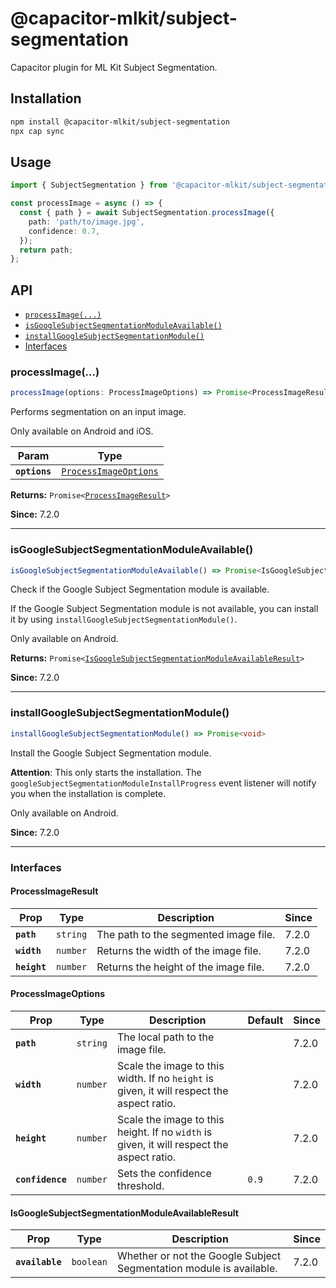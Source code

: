 # @capacitor-mlkit/subject-segmentation

Capacitor plugin for ML Kit Subject Segmentation.

## Installation

```bash
npm install @capacitor-mlkit/subject-segmentation
npx cap sync
```

## Usage

```typescript
import { SubjectSegmentation } from '@capacitor-mlkit/subject-segmentation';

const processImage = async () => {
  const { path } = await SubjectSegmentation.processImage({
    path: 'path/to/image.jpg',
    confidence: 0.7,
  });
  return path;
};
```

## API

<docgen-index>

* [`processImage(...)`](#processimage)
* [`isGoogleSubjectSegmentationModuleAvailable()`](#isgooglesubjectsegmentationmoduleavailable)
* [`installGoogleSubjectSegmentationModule()`](#installgooglesubjectsegmentationmodule)
* [Interfaces](#interfaces)

</docgen-index>

<docgen-api>
<!--Update the source file JSDoc comments and rerun docgen to update the docs below-->

### processImage(...)

```typescript
processImage(options: ProcessImageOptions) => Promise<ProcessImageResult>
```

Performs segmentation on an input image.

Only available on Android and iOS.

| Param         | Type                                                                |
| ------------- | ------------------------------------------------------------------- |
| **`options`** | <code><a href="#processimageoptions">ProcessImageOptions</a></code> |

**Returns:** <code>Promise&lt;<a href="#processimageresult">ProcessImageResult</a>&gt;</code>

**Since:** 7.2.0

--------------------


### isGoogleSubjectSegmentationModuleAvailable()

```typescript
isGoogleSubjectSegmentationModuleAvailable() => Promise<IsGoogleSubjectSegmentationModuleAvailableResult>
```

Check if the Google Subject Segmentation module is available.

If the Google Subject Segmentation module is not available, you can install it by using `installGoogleSubjectSegmentationModule()`.

Only available on Android.

**Returns:** <code>Promise&lt;<a href="#isgooglesubjectsegmentationmoduleavailableresult">IsGoogleSubjectSegmentationModuleAvailableResult</a>&gt;</code>

**Since:** 7.2.0

--------------------


### installGoogleSubjectSegmentationModule()

```typescript
installGoogleSubjectSegmentationModule() => Promise<void>
```

Install the Google Subject Segmentation module.

**Attention**: This only starts the installation.
The `googleSubjectSegmentationModuleInstallProgress` event listener will
notify you when the installation is complete.

Only available on Android.

**Since:** 7.2.0

--------------------


### Interfaces


#### ProcessImageResult

| Prop         | Type                | Description                           | Since |
| ------------ | ------------------- | ------------------------------------- | ----- |
| **`path`**   | <code>string</code> | The path to the segmented image file. | 7.2.0 |
| **`width`**  | <code>number</code> | Returns the width of the image file.  | 7.2.0 |
| **`height`** | <code>number</code> | Returns the height of the image file. | 7.2.0 |


#### ProcessImageOptions

| Prop             | Type                | Description                                                                               | Default          | Since |
| ---------------- | ------------------- | ----------------------------------------------------------------------------------------- | ---------------- | ----- |
| **`path`**       | <code>string</code> | The local path to the image file.                                                         |                  | 7.2.0 |
| **`width`**      | <code>number</code> | Scale the image to this width. If no `height` is given, it will respect the aspect ratio. |                  | 7.2.0 |
| **`height`**     | <code>number</code> | Scale the image to this height. If no `width` is given, it will respect the aspect ratio. |                  | 7.2.0 |
| **`confidence`** | <code>number</code> | Sets the confidence threshold.                                                            | <code>0.9</code> | 7.2.0 |


#### IsGoogleSubjectSegmentationModuleAvailableResult

| Prop            | Type                 | Description                                                         | Since |
| --------------- | -------------------- | ------------------------------------------------------------------- | ----- |
| **`available`** | <code>boolean</code> | Whether or not the Google Subject Segmentation module is available. | 7.2.0 |

</docgen-api>
